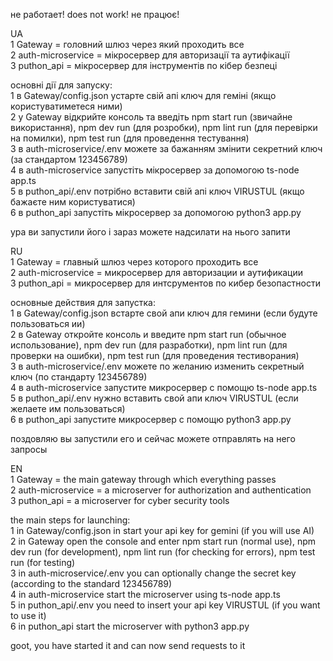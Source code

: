 не работает!
does not work!
не працює!



UA<br>
1 Gateway = головний шлюз через який проходить все<br>
2 auth-microservice = мікросервер для авторизації та аутифікації<br>
3 puthon_api = мікросервер для інструментів по кібер безпеці<br>

основні дії для запуску:<br>
1 в Gateway/config.json устарте свій апі ключ для геміні (якщо користуватиметеся ними)<br>
2 у Gateway відкрийте консоль та введіть npm start run (звичайне використання), npm dev run (для розробки), npm lint run (для перевірки на помилки), npm test run (для проведення тестування)<br>
3 в auth-microservice/.env можете за бажанням змінити секретний ключ (за стандартом 123456789)<br>
4 в auth-microservice запустіть мікросервер за допомогою ts-node app.ts<br>
5 в puthon_api/.env потрібно вставити свій апі ключ VIRUSTUL (якщо бажаєте ним користуватися)<br>
6 в puthon_api запустіть мікросервер за допомогою python3 app.py<br>

ура ви запустили його і зараз можете надсилати на нього запити<br>


RU<br>
1 Gateway = главный шлюз через которого проходить все<br>
2 auth-microservice = микросервер для авторизации и аутификации<br>
3 puthon_api = микросервер для интсрументов по кибер безопастности<br>

основные действия для запустка:<br>
1 в Gateway/config.json встарте свой апи ключ для гемини (если будуте пользоваться ии)<br>
2 в Gateway откройте консоль и введите npm start run (обычное использование), npm dev run (для разработки), npm lint run (для проверки на ошибки), npm test run (для проведения тестиворания)<br>
3 в auth-microservice/.env можете по желанию изменить секретный ключ (по стандарту 123456789)<br>
4 в auth-microservice запустите микросервер с помощю ts-node app.ts<br>
5 в puthon_api/.env нужно вставить свой апи ключ VIRUSTUL (если желаете им пользоваться)<br>
6 в puthon_api запустите микросервер с помощю python3 app.py<br>

поздовляю вы запустили его и сейчас можете отправлять на него запросы<br>

EN<br>
1 Gateway = the main gateway through which everything passes<br>
2 auth-microservice = a microserver for authorization and authentication<br>
3 puthon_api = a microserver for cyber security tools<br>

the main steps for launching:<br>
1 in Gateway/config.json in start your api key for gemini (if you will use AI)<br>
2 in Gateway open the console and enter npm start run (normal use), npm dev run (for development), npm lint run (for checking for errors), npm test run (for testing)<br>
3 in auth-microservice/.env you can optionally change the secret key (according to the standard 123456789)<br>
4 in auth-microservice start the microserver using ts-node app.ts<br>
5 in puthon_api/.env you need to insert your api key VIRUSTUL (if you want to use it)<br>
6 in puthon_api start the microserver with python3 app.py<br>

goot, you have started it and can now send requests to it<br>

